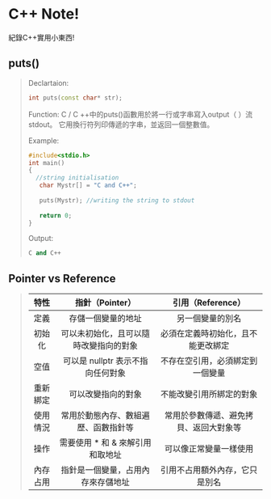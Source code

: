 C++ Note!
=========
紀錄C++實用小東西!





puts()
------
>Declartaion:
>```C++
>int puts(const char* str);
>```
>
>Function:
>C / C ++中的puts()函數用於將一行或字串寫入output（ ）流stdout。 它用換行符列印傳遞的字串，並返回一個整數值。
>
>Example:
>```C++
>#include<stdio.h>
>int main()
>{
>	//string initialisation
>    char Mystr[] = "C and C++";
>    
>    puts(Mystr); //writing the string to stdout
>    
>    return 0;
>}
>```
>
>Output:
>```C++
>C and C++
>```

Pointer vs Reference
------
>| 特性 | 指針（Pointer） | 引用（Reference） |
>| :----: | :----: | :----: |
>|定義	|存儲一個變量的地址	|另一個變量的別名
>|初始化	|可以未初始化，且可以隨時改變指向的對象	|必須在定義時初始化，且不能更改綁定
>|空值	|可以是 nullptr 表示不指向任何對象	|不存在空引用，必須綁定到一個變量
>|重新綁定	|可以改變指向的對象	|不能改變引用所綁定的對象
>|使用情況	|常用於動態內存、數組遍歷、函數指針等	|常用於參數傳遞、避免拷貝、返回大對象等
>|操作	|需要使用 * 和 & 來解引用和取地址	|可以像正常變量一樣使用
>|內存占用	|指針是一個變量，占用內存來存儲地址	|引用不占用額外內存，它只是別名
